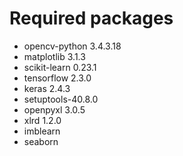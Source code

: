 # Required packages

- opencv-python 3.4.3.18
- matplotlib 3.1.3
- scikit-learn 0.23.1
- tensorflow 2.3.0
- keras 2.4.3
- setuptools-40.8.0 
- openpyxl 3.0.5
- xlrd 1.2.0
- imblearn
- seaborn

